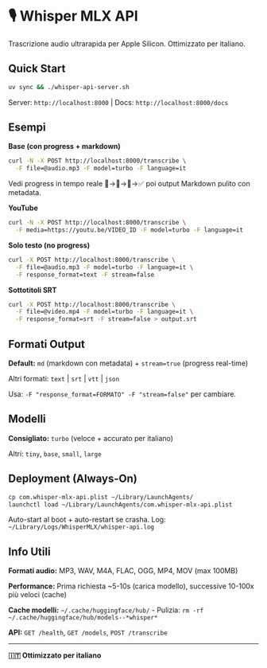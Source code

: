 # 🎙️ Whisper MLX API

Trascrizione audio ultrarapida per Apple Silicon. Ottimizzato per italiano.

## Quick Start

```bash
uv sync && ./whisper-api-server.sh
```

Server: `http://localhost:8000` | Docs: `http://localhost:8000/docs`

## Esempi

**Base (con progress + markdown)**
```bash
curl -N -X POST http://localhost:8000/transcribe \
  -F file=@audio.mp3 -F model=turbo -F language=it
```
Vedi progress in tempo reale 📁→🤖→🔄→✅ poi output Markdown pulito con metadata.

**YouTube**
```bash
curl -N -X POST http://localhost:8000/transcribe \
  -F media=https://youtu.be/VIDEO_ID -F model=turbo -F language=it
```

**Solo testo (no progress)**
```bash
curl -X POST http://localhost:8000/transcribe \
  -F file=@audio.mp3 -F model=turbo -F language=it \
  -F response_format=text -F stream=false
```

**Sottotitoli SRT**
```bash
curl -X POST http://localhost:8000/transcribe \
  -F file=@video.mp4 -F model=turbo -F language=it \
  -F response_format=srt -F stream=false > output.srt
```

## Formati Output

**Default:** `md` (markdown con metadata) + `stream=true` (progress real-time)

Altri formati: `text` | `srt` | `vtt` | `json`

Usa: `-F "response_format=FORMATO" -F "stream=false"` per cambiare.

## Modelli

**Consigliato:** `turbo` (veloce + accurato per italiano)

Altri: `tiny`, `base`, `small`, `large`

## Deployment (Always-On)

```bash
cp com.whisper-mlx-api.plist ~/Library/LaunchAgents/
launchctl load ~/Library/LaunchAgents/com.whisper-mlx-api.plist
```

Auto-start al boot + auto-restart se crasha. Log: `~/Library/Logs/WhisperMLX/whisper-api.log`

## Info Utili

**Formati audio:** MP3, WAV, M4A, FLAC, OGG, MP4, MOV (max 100MB)

**Performance:** Prima richiesta ~5-10s (carica modello), successive 10-100x più veloci (cache)

**Cache modelli:** `~/.cache/huggingface/hub/` - Pulizia: `rm -rf ~/.cache/huggingface/hub/models--*whisper*`

**API:** `GET /health`, `GET /models`, `POST /transcribe`

---

**🇮🇹 Ottimizzato per italiano**
